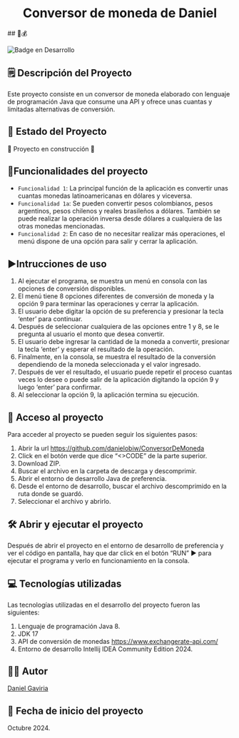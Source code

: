 <h1 align="center"> Conversor de moneda de Daniel </h1>
## 💸💰

![Badge en Desarrollo ](https://img.shields.io/badge/STATUS-EN%20DESAROLLO-green)

## 🗒️ Descripción del Proyecto
Este proyecto consiste en un conversor de moneda elaborado con lenguaje de programación Java que consume una API y ofrece unas cuantas y limitadas alternativas de conversión.

## 🚧 Estado del Proyecto
:construction: Proyecto en construcción :construction:

## :hammer:Funcionalidades del proyecto

- `Funcionalidad 1`: La principal función de la aplicación es convertir unas cuantas monedas latinoamericanas en dólares y viceversa.
- `Funcionalidad 1a`: Se pueden convertir pesos colombianos, pesos argentinos, pesos chilenos y reales brasileños a dólares. También se puede realizar la operación inversa desde dólares a cualquiera de las otras monedas mencionadas.
- `Funcionalidad 2`: En caso de no necesitar realizar más operaciones, el menú dispone de una opción para salir y cerrar la aplicación.

## ▶️Intrucciones de uso
1.	Al ejecutar el programa, se muestra un menú en consola con las opciones de conversión disponibles.
2.	El menú tiene 8 opciones diferentes de conversión de moneda y la opción 9 para terminar las operaciones y cerrar la aplicación.
3.	El usuario debe digitar la opción de su preferencia y presionar la tecla ‘enter’ para continuar.
4.	Después de seleccionar cualquiera de las opciones entre 1 y 8, se le pregunta al usuario el monto que desea convertir.
5.	El usuario debe ingresar la cantidad de la moneda a convertir, presionar la tecla ‘enter’ y esperar el resultado de la operación.
6.	Finalmente, en la consola, se muestra el resultado de la conversión dependiendo de la moneda seleccionada y el valor ingresado.
7.	Después de ver el resultado, el usuario puede repetir el proceso cuantas veces lo desee o puede salir de la aplicación digitando la opción 9 y luego ‘enter’ para confirmar.
8.	Al seleccionar la opción 9, la aplicación termina su ejecución.

## 📁 Acceso al proyecto
Para acceder al proyecto se pueden seguir los siguientes pasos:
1.	Abrir la url https://github.com/danielobiw/ConversorDeMoneda
2.	Click en el botón verde que dice “<>CODE” de la parte superior.
3.	Download ZIP.
4.	Buscar el archivo en la carpeta de descarga y descomprimir.
5.	Abrir el entorno de desarrollo Java de preferencia.
6.	Desde el entorno de desarrollo, buscar el archivo descomprimido en la ruta donde se guardó.
7.	Seleccionar el archivo y abrirlo.

## 🛠️ Abrir y ejecutar el proyecto
Después de abrir el proyecto en el entorno de desarrollo de preferencia y ver el código en pantalla, hay que dar click en el botón “RUN” ▶️ para ejecutar el programa y verlo en funcionamiento en la consola.

## 💻 Tecnologías utilizadas
Las tecnologías utilizadas en el desarrollo del proyecto fueron las siguientes:
1.	Lenguaje de programación Java 8.
2.	JDK 17
3.	API de conversión de monedas https://www.exchangerate-api.com/
4.	Entorno de desarrollo Intellij IDEA Community Edition 2024.

## 🧑‍🦱 Autor
[Daniel Gaviria](https://github.com/danielobiw)

## 📆 Fecha de inicio del proyecto
Octubre 2024.

